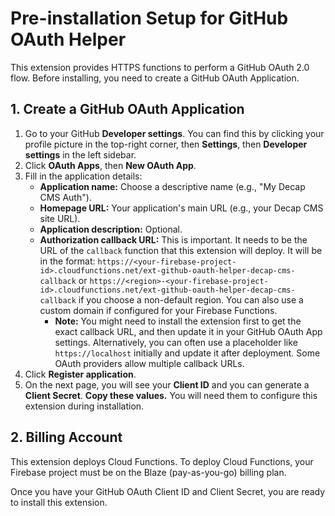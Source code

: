 # Pre-installation Setup for GitHub OAuth Helper

This extension provides HTTPS functions to perform a GitHub OAuth 2.0 flow. Before installing, you need to create a GitHub OAuth Application.

## 1. Create a GitHub OAuth Application

1.  Go to your GitHub **Developer settings**. You can find this by clicking your profile picture in the top-right corner, then **Settings**, then **Developer settings** in the left sidebar.
2.  Click **OAuth Apps**, then **New OAuth App**.
3.  Fill in the application details:
    *   **Application name:** Choose a descriptive name (e.g., "My Decap CMS Auth").
    *   **Homepage URL:** Your application's main URL (e.g., your Decap CMS site URL).
    *   **Application description:** Optional.
    *   **Authorization callback URL:** This is important. It needs to be the URL of the `callback` function that this extension will deploy. It will be in the format: `https://<your-firebase-project-id>.cloudfunctions.net/ext-github-oauth-helper-decap-cms-callback` or `https://<region>-<your-firebase-project-id>.cloudfunctions.net/ext-github-oauth-helper-decap-cms-callback` if you choose a non-default region. You can also use a custom domain if configured for your Firebase Functions.
        *   **Note:** You might need to install the extension first to get the exact callback URL, and then update it in your GitHub OAuth App settings. Alternatively, you can often use a placeholder like `https://localhost` initially and update it after deployment. Some OAuth providers allow multiple callback URLs.
4.  Click **Register application**.
5.  On the next page, you will see your **Client ID** and you can generate a **Client Secret**. **Copy these values.** You will need them to configure this extension during installation.

## 2. Billing Account

This extension deploys Cloud Functions. To deploy Cloud Functions, your Firebase project must be on the Blaze (pay-as-you-go) billing plan.

Once you have your GitHub OAuth Client ID and Client Secret, you are ready to install this extension.
